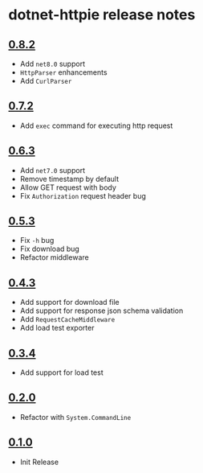 # dotnet-httpie release notes

## [0.8.2](https://nuget.org/packages/dotnet-httpie/0.8.2)

- Add `net8.0` support
- `HttpParser` enhancements
- Add `CurlParser`

## [0.7.2](https://nuget.org/packages/dotnet-httpie/0.7.2)

- Add `exec` command for executing http request

## [0.6.3](https://nuget.org/packages/dotnet-httpie/0.6.3)

- Add `net7.0` support
- Remove timestamp by default
- Allow GET request with body
- Fix `Authorization` request header bug

## [0.5.3](https://nuget.org/packages/dotnet-httpie/0.5.3)

- Fix `-h` bug
- Fix download bug
- Refactor middleware

## [0.4.3](https://nuget.org/packages/dotnet-httpie/0.4.3)

- Add support for download file
- Add support for response json schema validation
- Add `RequestCacheMiddleware`
- Add load test exporter

## [0.3.4](https://nuget.org/packages/dotnet-httpie/0.3.4)

- Add support for load test

## [0.2.0](https://nuget.org/packages/dotnet-httpie/0.2.0)

- Refactor with `System.CommandLine`

## [0.1.0](https://nuget.org/packages/dotnet-httpie/0.1.0)

- Init Release
